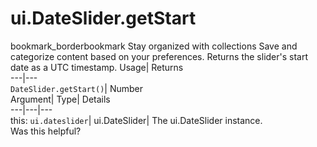  
#  ui.DateSlider.getStart 
bookmark_borderbookmark Stay organized with collections  Save and categorize content based on your preferences.
Returns the slider's start date as a UTC timestamp. 
Usage| Returns  
---|---  
`DateSlider.getStart()`| Number  
Argument| Type| Details  
---|---|---  
this: `ui.dateslider`| ui.DateSlider| The ui.DateSlider instance.  
Was this helpful?
